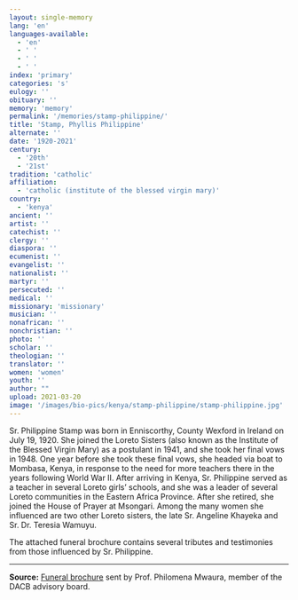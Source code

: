 ```yaml
---
layout: single-memory
lang: 'en'
languages-available:
  - 'en'
  - ' '
  - ' '
  - ' '
index: 'primary'
categories: 's'
eulogy: ''
obituary: ''
memory: 'memory'
permalink: '/memories/stamp-philippine/'
title: 'Stamp, Phyllis Philippine'
alternate: ''
date: '1920-2021'
century:
  - '20th'
  - '21st'                   
tradition: 'catholic'                       
affiliation:
  - 'catholic (institute of the blessed virgin mary)'
country:
  - 'kenya'
ancient: ''
artist: ''
catechist: ''
clergy: ''
diaspora: ''
ecumenist: ''
evangelist: ''
nationalist: ''
martyr: ''
persecuted: ''
medical: ''
missionary: 'missionary'
musician: ''
nonafrican: ''
nonchristian: ''
photo: ''
scholar: ''
theologian: ''
translator: ''
women: 'women'
youth: ''
author: ""
upload: 2021-03-20
image: '/images/bio-pics/kenya/stamp-philippine/stamp-philippine.jpg'
---
```


Sr. Philippine Stamp was born in Enniscorthy, County Wexford in Ireland on July 19, 1920. She joined the Loreto Sisters (also known as the Institute of the Blessed Virgin Mary) as a postulant in 1941, and she took her final vows in 1948. One year before she took these final vows, she headed via boat to Mombasa, Kenya, in response to the need for more teachers there in the years following World War II.
After arriving in Kenya, Sr. Philippine served as a teacher in several Loreto girls’ schools, and she was a leader of several Loreto communities in the Eastern Africa Province. After she retired, she joined the House of Prayer at Msongari. Among the many women she influenced are two other Loreto sisters, the late Sr. Angeline Khayeka and Sr. Dr. Teresia Wamuyu.

The attached funeral brochure contains several tributes and testimonies from those influenced by Sr. Philippine.

---
**Source:** [Funeral brochure]({{site.url}}/resources/memories/stamp-funeralbrochure.pdf) sent by Prof. Philomena Mwaura, member of the DACB advisory board.
